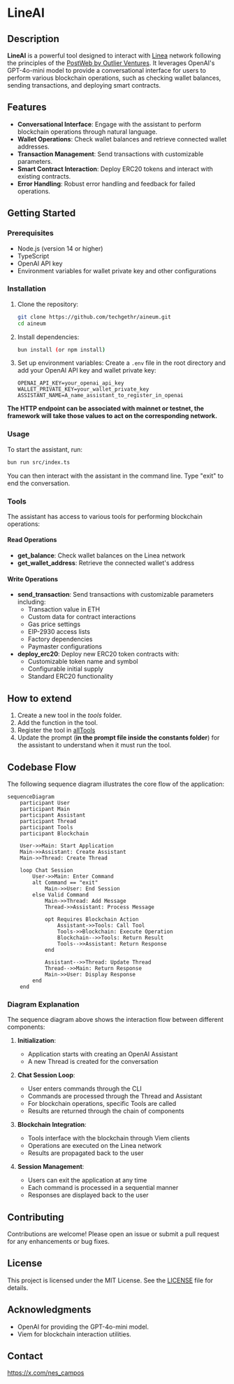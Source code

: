 # LineAI

## Description

**LineAI** is a powerful tool designed to interact with [Linea](https://linea.build/) network following the principles of the [PostWeb by Outlier Ventures](http://postweb.io/). It leverages OpenAI's GPT-4o-mini model to provide a conversational interface for users to perform various blockchain operations, such as checking wallet balances, sending transactions, and deploying smart contracts.

## Features

- **Conversational Interface**: Engage with the assistant to perform blockchain operations through natural language.
- **Wallet Operations**: Check wallet balances and retrieve connected wallet addresses.
- **Transaction Management**: Send transactions with customizable parameters.
- **Smart Contract Interaction**: Deploy ERC20 tokens and interact with existing contracts.
- **Error Handling**: Robust error handling and feedback for failed operations.

## Getting Started

### Prerequisites

- Node.js (version 14 or higher)
- TypeScript
- OpenAI API key
- Environment variables for wallet private key and other configurations

### Installation

1. Clone the repository:

   ```bash
   git clone https://github.com/techgethr/aineum.git
   cd aineum
   ```

2. Install dependencies:

   ```bash
   bun install (or npm install)
   ```

3. Set up environment variables:
   Create a `.env` file in the root directory and add your OpenAI API key and wallet private key:
   ```plaintext
   OPENAI_API_KEY=your_openai_api_key
   WALLET_PRIVATE_KEY=your_wallet_private_key
   ASSISTANT_NAME=A_name_assistant_to_register_in_openai
   ```

**The HTTP endpoint can be associated with mainnet or testnet, the framework will take those values ​​to act on the corresponding network.**

### Usage

To start the assistant, run:

```bash
bun run src/index.ts
```

You can then interact with the assistant in the command line. Type "exit" to end the conversation.

### Tools

The assistant has access to various tools for performing blockchain operations:

#### Read Operations
- **get_balance**: Check wallet balances on the Linea network
- **get_wallet_address**: Retrieve the connected wallet's address


#### Write Operations
- **send_transaction**: Send transactions with customizable parameters including:
  - Transaction value in ETH
  - Custom data for contract interactions
  - Gas price settings
  - EIP-2930 access lists
  - Factory dependencies
  - Paymaster configurations
- **deploy_erc20**: Deploy new ERC20 token contracts with:
  - Customizable token name and symbol
  - Configurable initial supply
  - Standard ERC20 functionality

## How to extend

1. Create a new tool in the _tools_ folder.
2. Add the function in the tool.
3. Register the tool in [allTools](./tools/allTools.ts)
4. Update the prompt (**in the prompt file inside the constants folder**) for the assistant to understand when it must run the tool.

## Codebase Flow

The following sequence diagram illustrates the core flow of the application:

```mermaid
sequenceDiagram
    participant User
    participant Main
    participant Assistant
    participant Thread
    participant Tools
    participant Blockchain

    User->>Main: Start Application
    Main->>Assistant: Create Assistant
    Main->>Thread: Create Thread
    
    loop Chat Session
        User->>Main: Enter Command
        alt Command == "exit"
            Main->>User: End Session
        else Valid Command
            Main->>Thread: Add Message
            Thread->>Assistant: Process Message
            
            opt Requires Blockchain Action
                Assistant->>Tools: Call Tool
                Tools->>Blockchain: Execute Operation
                Blockchain-->>Tools: Return Result
                Tools-->>Assistant: Return Response
            end
            
            Assistant-->>Thread: Update Thread
            Thread-->>Main: Return Response
            Main->>User: Display Response
        end
    end
```

### Diagram Explanation

The sequence diagram above shows the interaction flow between different components:

1. **Initialization**:
   - Application starts with creating an OpenAI Assistant
   - A new Thread is created for the conversation

2. **Chat Session Loop**:
   - User enters commands through the CLI
   - Commands are processed through the Thread and Assistant
   - For blockchain operations, specific Tools are called
   - Results are returned through the chain of components

3. **Blockchain Integration**:
   - Tools interface with the blockchain through Viem clients
   - Operations are executed on the Linea network
   - Results are propagated back to the user

4. **Session Management**:
   - Users can exit the application at any time
   - Each command is processed in a sequential manner
   - Responses are displayed back to the user

## Contributing

Contributions are welcome! Please open an issue or submit a pull request for any enhancements or bug fixes.

## License

This project is licensed under the MIT License. See the [LICENSE](LICENSE) file for details.

## Acknowledgments

- OpenAI for providing the GPT-4o-mini model.
- Viem for blockchain interaction utilities.

## Contact

https://x.com/nes_campos 

